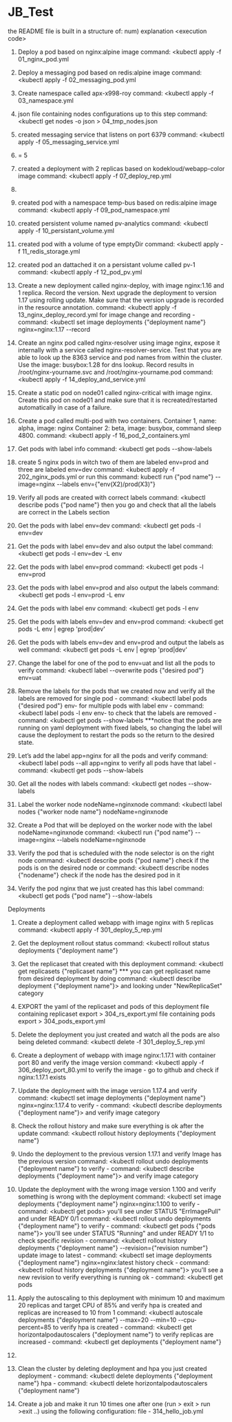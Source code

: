 # JB_Test
the README file is built in a structure of:
num) explanation
\<execution code\>



1) Deploy a pod based on nginx:alpine image
command: \<kubectl apply -f 01_nginx_pod.yml

2) Deploy a messaging pod based on redis:alpine image
command: \<kubectl apply -f 02_messaging_pod.yml

3) Create namespace called apx-x998-roy
command: \<kubectl apply -f 03_namespace.yml

4) json file containing nodes configurations up to this step
command: \<kubectl get nodes -o json > 04_tmp_nodes.json

5) created messaging service that listens on port 6379
command: \<kubectl apply -f 05_messaging_service.yml

6) = 5

7) created a deployment with 2 replicas based on kodekloud/webapp-color image
command: \<kubectl apply -f 07_deploy_rep.yml

8) 

9) created pod with a namespace temp-bus based on redis:alpine image
command: \<kubectl apply -f 09_pod_namespace.yml

10) created persistent volume named pv-analytics
command: \<kubectl apply -f 10_persistant_volume.yml

11) created pod with a volume of type emptyDir
command: \<kubectl apply -f 11_redis_storage.yml

12) created pod an dattached it on a persistant volume called pv-1
command: \<kubectl apply -f 12_pod_pv.yml

13) Create a new deployment called nginx-deploy, with image nginx:1.16 and 1 replica. Record the version. Next upgrade the deployment to version 1.17 using rolling update. Make sure that the version upgrade is recorded in the resource annotation.
command: \<kubectl apply -f 13_nginx_deploy_record.yml
for image change and recording - command: \<kubectl set image deployments {"deployment name"} nginx=nginx:1.17 --record

14) Create an nginx pod called nginx-resolver using image nginx, expose it internally with a service called nginx-resolver-service. Test that you are able to look up the 8363 service and pod names from within the cluster. Use the image: busybox:1.28 for dns lookup. Record results in /root/nginx-yourname.svc and /root/nginx-yourname.pod
command: \<kubectl apply -f 14_deploy_and_service.yml


15) Create a static pod on node01 called nginx-critical with image nginx. Create this pod
on node01 and make sure that it is recreated/restarted automatically in case of a
failure.

16) Create a pod called multi-pod with two containers.
Container 1, name: alpha, image: nginx
Container 2: beta, image: busybox, command sleep 4800.
command: \<kubectl apply -f 16_pod_2_containers.yml

1) Get pods with label info
command: \<kubectl get pods --show-labels

2) create 5 nginx pods in witch two of them are labeled env=prod and three are labeled env=dev
command: \<kubectl apply -f 202_nginx_pods.yml
or run this command: kubectl run {"pod name"} --image=nginx --labels env={"env(X2)/prod(X3)"}

3) Verify all pods are created with correct labels
command: \<kubectl describe pods {"pod name"}
then you go and check that all the labels are correct in the Labels section

4) Get the pods with label env=dev
command: \<kubectl get pods -l env=dev

5) Get the pods with label env=dev and also output the label
command: \<kubectl get pods -l env=dev -L env

6) Get the pods with label env=prod
command: \<kubectl get pods -l env=prod

7) Get the pods with label env=prod and also output the labels
command: \<kubectl get pods -l env=prod -L env

8) Get the pods with label env
command: \<kubectl get pods -l env

9) Get the pods with labels env=dev and env=prod
command: \<kubectl get pods -L env | egrep 'prod|dev'

10) Get the pods with labels env=dev and env=prod and output the labels as well
command: \<kubectl get pods -L env | egrep 'prod|dev'

11) Change the label for one of the pod to env=uat and list all the pods to verify
command: \<kubectl label --overwrite pods {"desired pod"} env=uat

12) Remove the labels for the pods that we created now and verify all the labels are removed
for single pod - command: \<kubectl label pods {"desired pod"} env-
for multiple pods with label env - command: \<kubectl label pods -l env env-
to check that the labels are removed - command: \<kubectl get pods --show-labels
***notice that the pods are running on yaml deployment with fixed labels, so changing the label will cause the deployment to restart the pods so the return to the desired state.

13) Let’s add the label app=nginx for all the pods and verify 
command: \<kubectl label pods --all app=nginx
to verify all pods have that label - command: \<kubectl get pods --show-labels

14) Get all the nodes with labels
command: \<kubectl get nodes --show-labels

15) Label the worker node nodeName=nginxnode
command: \<kubectl label nodes {"worker node name"} nodeName=nginxnode         

16) Create a Pod that will be deployed on the worker node with the label nodeName=nginxnode
command: \<kubectl run {"pod name"} --image=nginx --labels nodeName=nginxnode

17) Verify the pod that is scheduled with the node selector is on the right node
command: \<kubectl describe pods {"pod name"}
check if the pods is on the desired node
or command: \<kubectl describe nodes {"nodename"}
check if the node has the desired pod in it

18) Verify the pod nginx that we just created has this label
command: \<kubectl get pods {"pod name"} --show-labels


Deployments

1) Create a deployment called webapp with image nginx with 5 replicas
command: \<kubectl apply -f 301_deploy_5_rep.yml

2) Get the deployment rollout status
command: \<kubectl rollout status deployments {"deployment name"}

3) Get the replicaset that created with this deployment
command: \<kubectl get replicasets {"replicaset name"}
*** you can get replicaset name from desired deployment by doing command: \<kubectl describe deployment {"deployment name"}\> and looking under "NewReplicaSet" category

4) EXPORT the yaml of the replicaset and pods of this deployment
file containing replicaset export > 304_rs_export.yml
file containing pods export > 304_pods_export.yml

5) Delete the deployment you just created and watch all the pods are also being deleted
command: \<kubectl delete -f 301_deploy_5_rep.yml

6) Create a deployment of webapp with image nginx:1.17.1 with container port 80 and verify the image version
command: \<kubectl apply -f 306_deploy_port_80.yml
to verify the image - go to github and check if nginx:1.17.1 exists

7) Update the deployment with the image version 1.17.4 and verify
command: \<kubectl set image deployments {"deployment name"} nginx=nginx:1.17.4
to verify - command: \<kubectl describe deployments {"deployment name"}\> and verify image category

8) Check the rollout history and make sure everything is ok after the update
command: \<kubectl rollout history deployments {"deployment name"}

9) Undo the deployment to the previous version 1.17.1 and verify Image has the previous version
command: \<kubectl rollout undo deployments {"deployment name"}
to verify - command: \<kubectl describe deployments {"deployment name"}\> and verify image category

10) Update the deployment with the wrong image version 1.100 and verify something is wrong with the deployment
command: \<kubectl set image deployments {"deployment name"} nginx=nginx:1.100
to verify - command: \<kubectl get pods\> you'll see under STATUS "ErrImagePull" and under READY 0/1
command: \<kubectl rollout undo deployments {"deployment name"}
to verify - command: \<kubectl get pods {"pods name"}\> you'll see under STATUS "Running" and under READY 1/1
to check specific revision - command: \<kubectl rollout history deployments {"deployment name"} --revision={"revision number"}
update image to latest - command: \<kubectl set image deployments {"deployment name"} nginx=nginx:latest
history check - command: \<kubectl rollout history deployments {"deployment name"}\> you'll see a new revision
to verify everything is running ok - command: \<kubectl get pods

11) Apply the autoscaling to this deployment with minimum 10 and maximum 20 replicas and target CPU of 85% and verify hpa is created and replicas are increased to 10 from 1
command: \<kubectl autoscale deployments {"deployment name"} --max=20 --min=10 --cpu-percent=85
to verify hpa is created - command: \<kubectl get horizontalpodautoscalers {"deployment name"}
to verify replicas are increased - command: \<kubectl get deployments {"deployment name"}

12.

13) Clean the cluster by deleting deployment and hpa you just created
deployment - command: \<kubectl delete deployments {"deployment name"}
hpa - command: \<kubectl delete horizontalpodautoscalers {"deployment name"}


14) Create a job and make it run 10 times one after one (run > exit > run >exit ..) using the following configuration:
file - 314_hello_job.yml
